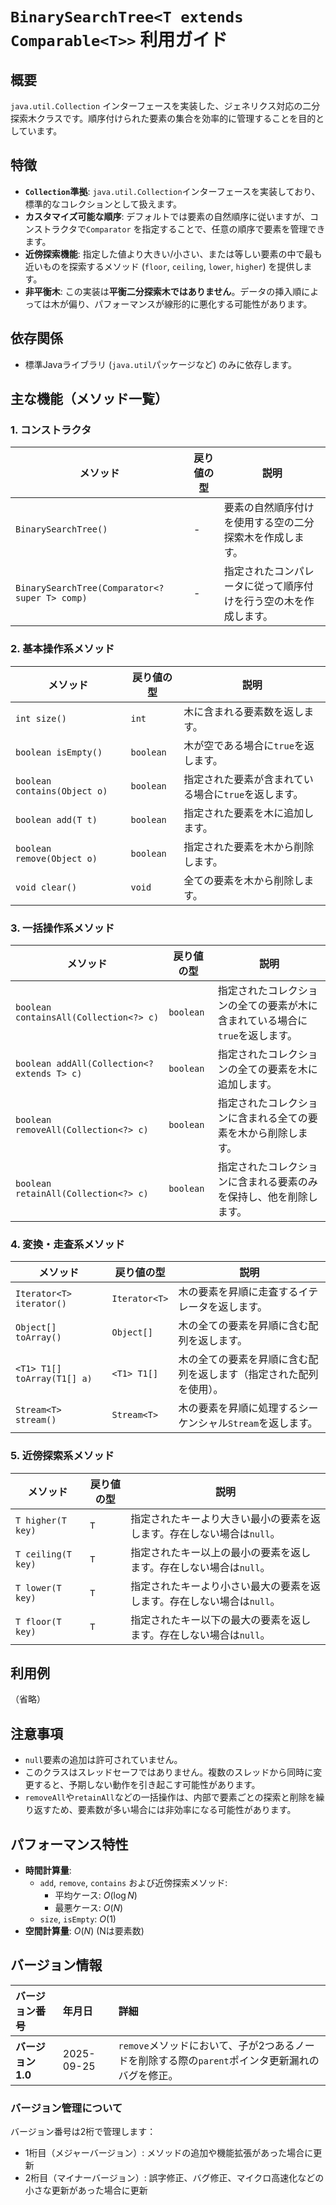 # `BinarySearchTree<T extends Comparable<T>>` 利用ガイド

## 概要

`java.util.Collection` インターフェースを実装した、ジェネリクス対応の二分探索木クラスです。順序付けられた要素の集合を効率的に管理することを目的としています。

## 特徴

- **`Collection`準拠**: `java.util.Collection`インターフェースを実装しており、標準的なコレクションとして扱えます。
- **カスタマイズ可能な順序**: デフォルトでは要素の自然順序に従いますが、コンストラクタで`Comparator`
	を指定することで、任意の順序で要素を管理できます。
- **近傍探索機能**: 指定した値より大きい/小さい、または等しい要素の中で最も近いものを探索するメソッド (`floor`,
	`ceiling`, `lower`, `higher`) を提供します。
- **非平衡木**: この実装は**平衡二分探索木ではありません**。データの挿入順によっては木が偏り、パフォーマンスが線形的に悪化する可能性があります。

## 依存関係

- 標準Javaライブラリ (`java.util`パッケージなど) のみに依存します。

## 主な機能（メソッド一覧）

### 1. コンストラクタ

| メソッド                                           | 戻り値の型 | 説明                               |
|------------------------------------------------|-------|----------------------------------|
| `BinarySearchTree()`                           | -     | 要素の自然順序付けを使用する空の二分探索木を作成します。     |
| `BinarySearchTree(Comparator<? super T> comp)` | -     | 指定されたコンパレータに従って順序付けを行う空の木を作成します。 |

### 2. 基本操作系メソッド

| メソッド                         | 戻り値の型     | 説明                            |
|------------------------------|-----------|-------------------------------|
| `int size()`                 | `int`     | 木に含まれる要素数を返します。               |
| `boolean isEmpty()`          | `boolean` | 木が空である場合に`true`を返します。         |
| `boolean contains(Object o)` | `boolean` | 指定された要素が含まれている場合に`true`を返します。 |
| `boolean add(T t)`           | `boolean` | 指定された要素を木に追加します。              |
| `boolean remove(Object o)`   | `boolean` | 指定された要素を木から削除します。             |
| `void clear()`               | `void`    | 全ての要素を木から削除します。               |

### 3. 一括操作系メソッド

| メソッド                                        | 戻り値の型     | 説明                                        |
|---------------------------------------------|-----------|-------------------------------------------|
| `boolean containsAll(Collection<?> c)`      | `boolean` | 指定されたコレクションの全ての要素が木に含まれている場合に`true`を返します。 |
| `boolean addAll(Collection<? extends T> c)` | `boolean` | 指定されたコレクションの全ての要素を木に追加します。                |
| `boolean removeAll(Collection<?> c)`        | `boolean` | 指定されたコレクションに含まれる全ての要素を木から削除します。           |
| `boolean retainAll(Collection<?> c)`        | `boolean` | 指定されたコレクションに含まれる要素のみを保持し、他を削除します。         |

### 4. 変換・走査系メソッド

| メソッド                        | 戻り値の型         | 説明                                |
|-----------------------------|---------------|-----------------------------------|
| `Iterator<T> iterator()`    | `Iterator<T>` | 木の要素を昇順に走査するイテレータを返します。           |
| `Object[] toArray()`        | `Object[]`    | 木の全ての要素を昇順に含む配列を返します。             |
| `<T1> T1[] toArray(T1[] a)` | `<T1> T1[]`   | 木の全ての要素を昇順に含む配列を返します（指定された配列を使用）。 |
| `Stream<T> stream()`        | `Stream<T>`   | 木の要素を昇順に処理するシーケンシャル`Stream`を返します。 |

### 5. 近傍探索系メソッド

| メソッド               | 戻り値の型 | 説明                                     |
|--------------------|-------|----------------------------------------|
| `T higher(T key)`  | `T`   | 指定されたキーより大きい最小の要素を返します。存在しない場合は`null`。 |
| `T ceiling(T key)` | `T`   | 指定されたキー以上の最小の要素を返します。存在しない場合は`null`。   |
| `T lower(T key)`   | `T`   | 指定されたキーより小さい最大の要素を返します。存在しない場合は`null`。 |
| `T floor(T key)`   | `T`   | 指定されたキー以下の最大の要素を返します。存在しない場合は`null`。   |

## 利用例

（省略）

## 注意事項

- `null`要素の追加は許可されていません。
- このクラスはスレッドセーフではありません。複数のスレッドから同時に変更すると、予期しない動作を引き起こす可能性があります。
- `removeAll`や`retainAll`などの一括操作は、内部で要素ごとの探索と削除を繰り返すため、要素数が多い場合には非効率になる可能性があります。

## パフォーマンス特性

- **時間計算量**:
	- `add`, `remove`, `contains` および近傍探索メソッド:
		- 平均ケース: $O(\log N)$
		- 最悪ケース: $O(N)$
	- `size`, `isEmpty`: $O(1)$
- **空間計算量**: $O(N)$ (Nは要素数)

## バージョン情報

| バージョン番号       | 年月日        | 詳細                                                       |
|:--------------|:-----------|:---------------------------------------------------------|
| **バージョン 1.0** | 2025-09-25 | `remove`メソッドにおいて、子が2つあるノードを削除する際の`parent`ポインタ更新漏れのバグを修正。 |

### バージョン管理について

バージョン番号は2桁で管理します：

- 1桁目（メジャーバージョン）: メソッドの追加や機能拡張があった場合に更新
- 2桁目（マイナーバージョン）: 誤字修正、バグ修正、マイクロ高速化などの小さな更新があった場合に更新